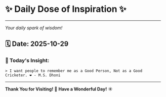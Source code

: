 # ✨ Daily Dose of Inspiration ✨

--- 

_Your daily spark of wisdom!_

## 🗓️ Date: **2025-10-29**

### 💬 Today's Insight:
```
> I want people to remember me as a Good Person, Not as a Good Cricketer. ❤️ - M.S. Dhoni
```

--- 

**Thank You for Visiting!** 🙏
**Have a Wonderful Day!** ☀️
